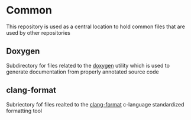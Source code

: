 # Common
This repository is used as a central location to hold common files that are used by other repositories

## Doxygen
Subdirectory for files related to the [doxygen](https://www.doxygen.nl/index.html) utility which is used to generate documentation from properly annotated source code

## clang-format
Subriectory fof files realted to the [clang-format](https://clang.llvm.org) c-language standardized formatting tool
